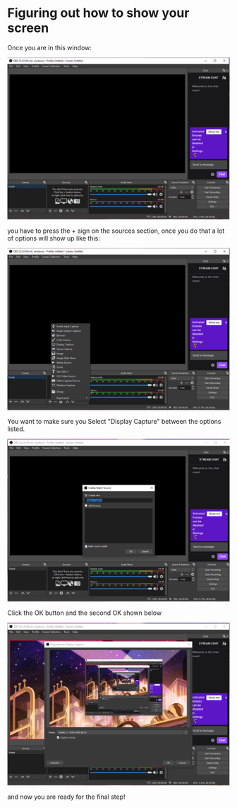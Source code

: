 # Figuring out how to show your screen 

Once you are in this window:

![](Pictures/firstscreen.png)

you have to press the + sign on the sources section, once you do that a lot of options will show up like this:

![](Pictures/secondScreen.png)

You want to make sure you Select "Display Capture" between the options listed.

![](Pictures/ThridScreen.png)

Click the OK button and the second OK shown below

![](Pictures/forthScreen.png)

and now you are ready for the final step!
